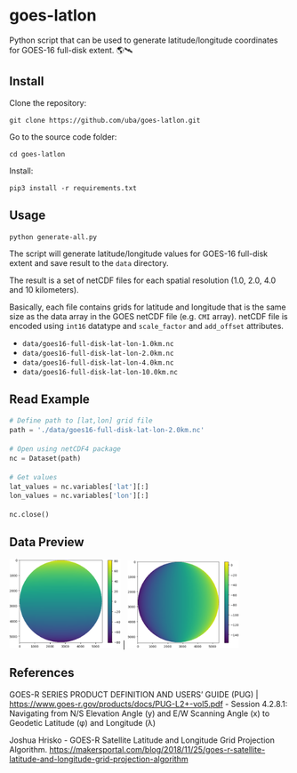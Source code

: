 # goes-latlon
Python script that can be used to generate latitude/longitude coordinates for GOES-16 full-disk extent. 🌎🛰️  

## Install
Clone the repository:
```
git clone https://github.com/uba/goes-latlon.git
```
Go to the source code folder:
```
cd goes-latlon
```
Install:
```
pip3 install -r requirements.txt
```

## Usage
```
python generate-all.py
```
The script will generate latitude/longitude values for GOES-16 full-disk extent and save result to the `data` directory.

The result is a set of netCDF files for each spatial resolution (1.0, 2.0, 4.0 and 10 kilometers).

Basically, each file contains grids for latitude and longitude that is the same size as the data array in the GOES netCDF file (e.g. `CMI` array). netCDF file is encoded using `int16` datatype and `scale_factor` and `add_offset` attributes.

* `data/goes16-full-disk-lat-lon-1.0km.nc`
* `data/goes16-full-disk-lat-lon-2.0km.nc`
* `data/goes16-full-disk-lat-lon-4.0km.nc`
* `data/goes16-full-disk-lat-lon-10.0km.nc`

## Read Example
````python
# Define path to [lat,lon] grid file
path = './data/goes16-full-disk-lat-lon-2.0km.nc'

# Open using netCDF4 package
nc = Dataset(path)

# Get values
lat_values = nc.variables['lat'][:]
lon_values = nc.variables['lon'][:]

nc.close()
````

## Data Preview
<img src="preview/latitudes.png" width="200px"/> | <img src="preview/longitudes.png" width="200px"/>

## References
GOES-R SERIES PRODUCT DEFINITION AND USERS’ GUIDE (PUG) | https://www.goes-r.gov/products/docs/PUG-L2+-vol5.pdf - Session 4.2.8.1: Navigating from N/S Elevation Angle (y) and E/W Scanning Angle (x) to Geodetic Latitude (φ) and Longitude (λ)

Joshua Hrisko - GOES-R Satellite Latitude and Longitude Grid Projection Algorithm. https://makersportal.com/blog/2018/11/25/goes-r-satellite-latitude-and-longitude-grid-projection-algorithm
